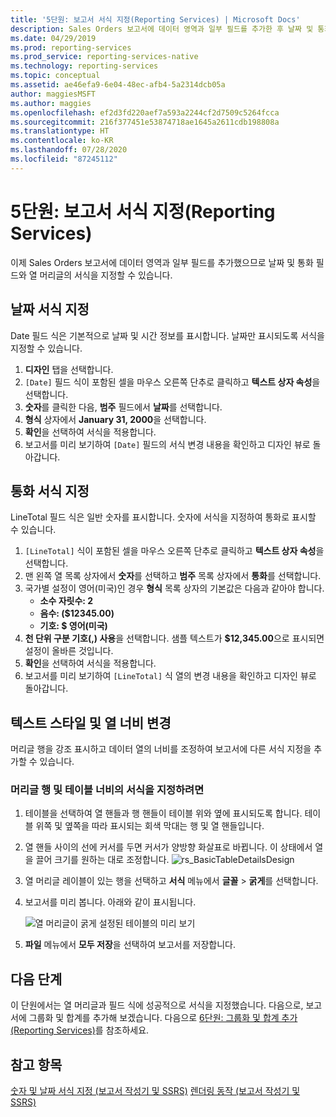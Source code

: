 ```yaml
---
title: '5단원: 보고서 서식 지정(Reporting Services) | Microsoft Docs'
description: Sales Orders 보고서에 데이터 영역과 일부 필드를 추가한 후 날짜 및 통화 필드와 열 머리글의 서식을 지정하는 방법을 알아봅니다.
ms.date: 04/29/2019
ms.prod: reporting-services
ms.prod_service: reporting-services-native
ms.technology: reporting-services
ms.topic: conceptual
ms.assetid: ae46efa9-6e04-48ec-afb4-5a2314dcb05a
author: maggiesMSFT
ms.author: maggies
ms.openlocfilehash: ef2d3fd220aef7a593a2244cf2d7509c5264fcca
ms.sourcegitcommit: 216f377451e53874718ae1645a2611cdb198808a
ms.translationtype: HT
ms.contentlocale: ko-KR
ms.lasthandoff: 07/28/2020
ms.locfileid: "87245112"
---
```

# <a name="lesson-5-formatting-a-report-reporting-services"></a>5단원: 보고서 서식 지정(Reporting Services)

이제 Sales Orders 보고서에 데이터 영역과 일부 필드를 추가했으므로 날짜 및 통화 필드와 열 머리글의 서식을 지정할 수 있습니다.

## <a name="format-the-date"></a><a name="bkmk_format_date"></a>날짜 서식 지정

Date 필드 식은 기본적으로 날짜 및 시간 정보를 표시합니다. 날짜만 표시되도록 서식을 지정할 수 있습니다.

1. **디자인** 탭을 선택합니다.
2. `[Date]` 필드 식이 포함된 셀을 마우스 오른쪽 단추로 클릭하고 **텍스트 상자 속성**을 선택합니다.
3. **숫자**를 클릭한 다음, **범주** 필드에서 **날짜**를 선택합니다.
4. **형식** 상자에서 **January 31, 2000**을 선택합니다.
5. **확인**을 선택하여 서식을 적용합니다.
6. 보고서를 미리 보기하여 `[Date]` 필드의 서식 변경 내용을 확인하고 디자인 뷰로 돌아갑니다.

## <a name="format-the-currency"></a><a name="bkmk_format_currency"></a>통화 서식 지정

LineTotal 필드 식은 일반 숫자를 표시합니다. 숫자에 서식을 지정하여 통화로 표시할 수 있습니다.

1. `[LineTotal]` 식이 포함된 셀을 마우스 오른쪽 단추로 클릭하고 **텍스트 상자 속성**을 선택합니다.
2. 맨 왼쪽 열 목록 상자에서 **숫자**를 선택하고 **범주** 목록 상자에서 **통화**를 선택합니다.
3. 국가별 설정이 영어(미국)인 경우 **형식** 목록 상자의 기본값은 다음과 같아야 합니다.
    - **소수 자릿수: 2**
    - **음수: ($12345.00)**
    - **기호: $ 영어(미국)**
4. **천 단위 구분 기호(,) 사용**을 선택합니다. 샘플 텍스트가 **$12,345.00**으로 표시되면 설정이 올바른 것입니다.
5. **확인**을 선택하여 서식을 적용합니다.
6. 보고서를 미리 보기하여 `[LineTotal]` 식 열의 변경 내용을 확인하고 디자인 뷰로 돌아갑니다.  

## <a name="change-text-style-and-column-widths"></a><a name="bkmk_change_textstyle"></a>텍스트 스타일 및 열 너비 변경

머리글 행을 강조 표시하고 데이터 열의 너비를 조정하여 보고서에 다른 서식 지정을 추가할 수 있습니다.

### <a name="to-format-header-rows-and-table-columns"></a>머리글 행 및 테이블 너비의 서식을 지정하려면

1. 테이블을 선택하여 열 핸들과 행 핸들이 테이블 위와 옆에 표시되도록 합니다. 테이블 위쪽 및 옆쪽을 따라 표시되는 회색 막대는 행 및 열 핸들입니다.

2. 열 핸들 사이의 선에 커서를 두면 커서가 양방향 화살표로 바뀝니다. 이 상태에서 열을 끌어 크기를 원하는 대로 조정합니다.
    ![rs_BasicTableDetailsDesign](media/rs-basictabledetailsdesign.png)

3. 열 머리글 레이블이 있는 행을 선택하고 **서식** 메뉴에서 **글꼴** > **굵게**를 선택합니다.

4. 보고서를 미리 봅니다. 아래와 같이 표시됩니다.

    ![열 머리글이 굵게 설정된 테이블의 미리 보기](media/rs-basictabledetailsformattedpreview.png "열 머리글이 굵게 설정된 테이블의 미리 보기")  

5. **파일** 메뉴에서 **모두 저장**을 선택하여 보고서를 저장합니다.

## <a name="next-steps"></a>다음 단계

이 단원에서는 열 머리글과 필드 식에 성공적으로 서식을 지정했습니다. 다음으로, 보고서에 그룹화 및 합계를 추가해 보겠습니다. 다음으로 [6단원: 그룹화 및 합계 추가&#40;Reporting Services&#41;](lesson-6-adding-grouping-and-totals-reporting-services.md)를 참조하세요.

## <a name="see-also"></a>참고 항목

[숫자 및 날짜 서식 지정 &#40;보고서 작성기 및 SSRS&#41;](report-design/formatting-numbers-and-dates-report-builder-and-ssrs.md)
[렌더링 동작 &#40;보고서 작성기 및 SSRS&#41;](report-design/rendering-behaviors-report-builder-and-ssrs.md)
